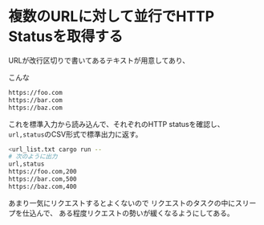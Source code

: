 # 複数のURLに対して並行でHTTP Statusを取得する

URLが改行区切りで書いてあるテキストが用意してあり、

こんな
```txt
https://foo.com
https://bar.com
https://baz.com
```

これを標準入力から読み込んで、それぞれのHTTP statusを確認し、
`url,status`のCSV形式で標準出力に返す。

```sh
<url_list.txt cargo run --
# 次のように出力
url,status
https://foo.com,200
https://bar.com,500
https://baz.com,400
```

あまり一気にリクエストするとよくないので
リクエストのタスクの中にスリープを仕込んで、
ある程度リクエストの勢いが緩くなるようにしてある。
